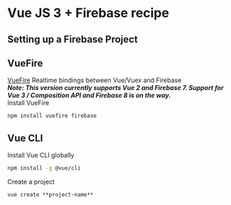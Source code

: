 # Vue JS 3 + Firebase recipe

## Setting up a Firebase Project

## VueFire
[VueFire](https://vuefire.vuejs.org/) Realtime bindings between Vue/Vuex and Firebase   
___Note: This version currently supports Vue 2 and Firebase 7. Support for Vue 3 / Composition API and Firebase 8 is on the way.___   
Install VueFire
```bash
npm install vuefire firebase
```

## Vue CLI
Install Vue CLI globally   
```bash
npm install -g @vue/cli
```
Create a project   
```
vue create **project-name**
```
